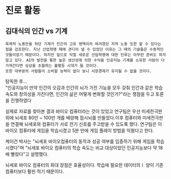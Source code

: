 # 진로 활동

## 김대식의 인간 vs 기계
    육체적 노동만을 하던 기계가 인간의 고유 영역이라 여겨졌던 지적 노동 또한 할 수 있다는 점을 강조한다. 지난 산업혁명 때에 견디어 낼 수 있었던 이유는 그 때의 기술들은 수동적인 것들이었기 때문이다. 하지만 앞으로 닥칠 새로운 산업혁명에 대한 인루는 아무런 준비도 하지 않고 있다. AI의 발전을 통한 높은 생산성에 의한 수익을 인공지능 기계를 소유한 사람이 다 가져간다면 상상을 초월하는 불평등 시대가 될 것이다.
    또한 대부분의 사람들이 소비할 능력이 없다 보니 시장경제가 유지될 수 없을 것이다.


탐독한 후...<br>
"인공지능이 만약 인간의 오감과 인간의 뇌가 가진 기능을 모두 갖춰 인간과 같은 학습 속도와 창의성을 가진다면, 인간의 삶은 어떻게 변화할 것인가?"라는 쟁점을 두고 토론을 진행하였다

실제로 자료를 찾아본 결과 바이오 컴퓨터라는 것이 있었고 연구팀은 우선 미세전극판 위에 뇌세포 80만 ~ 100만 개를 배양해 접시뇌를 만들었다.이후 컴퓨터와 미세전극판을 연결해 뇌세포와 컴퓨터가 서로 전기 신호를 주고받을 수 있도록 했다. 연구팀은 이 바이오 컴퓨터에 게임을 학습시켰고 5분 만에 게임 플레이 방법을 익혔다고 한다.

케이건 박사는 "뇌세포 바이오컴퓨터의 동작과 성공 여부를 입증하기 위해 게임을 학습시켰다"며 "뇌세포 바이오 컴퓨터의 학습 속도는 비교 대상이었던 인공지능보다 약 18배 빨랐다"고 설명했다.

뇌세포 바이오 컴퓨터의 회대 장점은 효율성이다. 학습에 필요한 데이터의ㅣ 양이 기존 컴퓨터보다 훨씬 적기 때문이다.